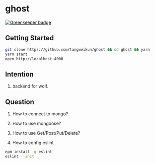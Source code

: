 # ghost

[![Greenkeeper badge](https://badges.greenkeeper.io/tangweikun/ghost.svg)](https://greenkeeper.io/)

## Getting Started

```bash
git clone https://github.com/tangweikun/ghost && cd ghost && yarn
yarn start
open http://localhost:4000
```

## Intention

1.  backend for wolf.

## Question

1.  How to connect to mongo?

1.  How to use mongoose?

1.  How to use Get/Post/Put/Delete?

1.  How to config eslint

```bash
npm install -g eslint
eslint --init
```
